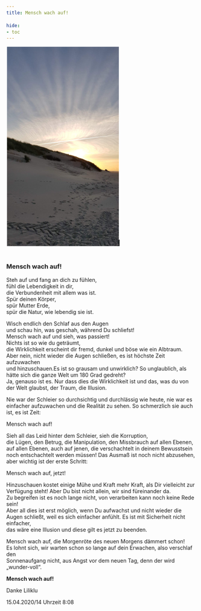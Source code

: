 ```yaml
---
title: Mensch wach auf!

hide:
- toc
---
```


<style>
img {
  width: 300px;
  max-width: 99%
}
</style>

![](../img/mensch.png)
<br><br>

### **Mensch wach auf!**

Steh auf und fang an dich zu fühlen,  
fühl die Lebendigkeit in dir,  
die Verbundenheit mit allem was ist.  
Spür deinen Körper,  
spür Mutter Erde,  
spür die Natur, wie lebendig sie ist.  

Wisch endlich den Schlaf aus den Augen  
und schau hin, was geschah, während Du schliefst!  
Mensch wach auf und sieh, was passiert!  
Nichts ist so wie du geträumt,  
die Wirklichkeit erscheint dir fremd, dunkel und böse wie ein Albtraum.  
Aber nein, nicht wieder die Augen schließen, es ist höchste Zeit aufzuwachen  
und hinzuschauen.Es ist so grausam und unwirklich? So unglaublich, als hätte sich die ganze Welt um 180 Grad gedreht?  
Ja, genauso ist es. Nur dass dies die Wirklichkeit ist und das, was du von der Welt glaubst, der Traum, die Illusion.  

Nie war der Schleier so durchsichtig und durchlässig wie heute, nie war es einfacher aufzuwachen und die Realität zu sehen. So schmerzlich sie auch ist, es ist Zeit:  

Mensch wach auf!  

Sieh all das Leid hinter dem Schleier, sieh die Korruption,  
die Lügen, den Betrug, die Manipulation, den Missbrauch auf allen Ebenen,  
auf allen Ebenen, auch auf jenen, die verschachtelt in deinem Bewusstsein  
noch entschachtelt werden müssen! Das Ausmaß ist noch nicht abzusehen, aber wichtig ist der erste Schritt:  

Mensch wach auf, jetzt!  

Hinzuschauen kostet einige Mühe und Kraft mehr Kraft, als Dir vielleicht zur Verfügung steht! Aber Du bist nicht allein, wir sind füreinander da.  
Zu begreifen ist es noch lange nicht, von verarbeiten kann noch keine Rede sein!  
Aber all dies ist erst möglich, wenn Du aufwachst und nicht wieder die Augen   schließt, weil es sich einfacher anfühlt. Es ist mit Sicherheit nicht einfacher,  
das wäre eine Illusion und diese gilt es jetzt zu beenden.  

Mensch wach auf, die Morgenröte des neuen Morgens dämmert schon!  
Es lohnt sich, wir warten schon so lange auf dein Erwachen, also verschlaf den  
Sonnenaufgang nicht, aus Angst vor dem neuen Tag, denn der wird „wunder-voll“.  

**Mensch wach auf!**  

Danke
Liliklu

15.04.2020/14
Uhrzeit 8:08
